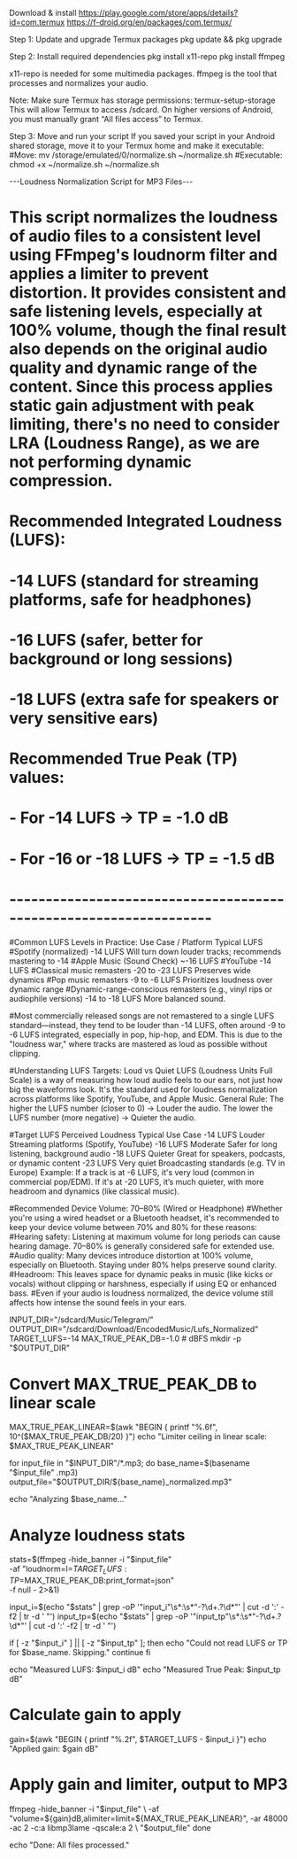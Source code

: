 Download & install
https://play.google.com/store/apps/details?id=com.termux
https://f-droid.org/en/packages/com.termux/

Step 1: Update and upgrade Termux packages
pkg update && pkg upgrade

Step 2: Install required dependencies
pkg install x11-repo
pkg install ffmpeg

x11-repo is needed for some multimedia packages.
ffmpeg is the tool that processes and normalizes your audio.

Note:
Make sure Termux has storage permissions:
termux-setup-storage
This will allow Termux to access /sdcard.
On higher versions of Android, you must manually grant “All files access” to Termux.

Step 3: Move and run your script
If you saved your script in your Android shared storage, move it to your Termux home and make it executable:
#Move: mv /storage/emulated/0/normalize.sh ~/normalize.sh
#Executable: chmod +x ~/normalize.sh
~/normalize.sh

---Loudness Normalization Script for MP3 Files---

# This script normalizes the loudness of audio files to a consistent level using FFmpeg's loudnorm filter and applies a limiter to prevent distortion. It provides consistent and safe listening levels, especially at 100% volume, though the final result also depends on the original audio quality and dynamic range of the content. Since this process applies static gain adjustment with peak limiting, there's no need to consider LRA (Loudness Range), as we are not performing dynamic compression.
# Recommended Integrated Loudness (LUFS):
# -14 LUFS (standard for streaming platforms, safe for headphones)
# -16 LUFS (safer, better for background or long sessions)
# -18 LUFS (extra safe for speakers or very sensitive ears)
#
# Recommended True Peak (TP) values:
# - For -14 LUFS → TP = -1.0 dB
# - For -16 or -18 LUFS → TP = -1.5 dB
# ------------------------------------------------------------------
#Common LUFS Levels in Practice: Use Case / Platform Typical LUFS
#Spotify (normalized)	-14 LUFS Will turn down louder tracks; recommends mastering to -14
#Apple Music (Sound Check)	~-16 LUFS
#YouTube -14 LUFS
#Classical music remasters	-20 to -23 LUFS	Preserves wide dynamics
#Pop music remasters	-9 to -6 LUFS Prioritizes loudness over dynamic range
#Dynamic-range-conscious remasters (e.g., vinyl rips or audiophile versions)	-14 to -18 LUFS	More balanced sound.

#Most commercially released songs are not remastered to a single LUFS standard—instead, they tend to be louder than -14 LUFS, often around -9 to -6 LUFS integrated, especially in pop, hip-hop, and EDM. This is due to the "loudness war," where tracks are mastered as loud as possible without clipping.

#Understanding LUFS Targets: Loud vs Quiet
LUFS (Loudness Units Full Scale) is a way of measuring how loud audio feels to our ears, not just how big the waveforms look. It's the standard used for loudness normalization across platforms like Spotify, YouTube, and Apple Music.
General Rule:
The higher the LUFS number (closer to 0) → Louder the audio.
The lower the LUFS number (more negative) → Quieter the audio.

#Target LUFS   Perceived Loudness	Typical Use Case
-14 LUFS	Louder	Streaming platforms (Spotify, YouTube)
-16 LUFS	Moderate	Safer for long listening, background audio
-18 LUFS	Quieter	Great for speakers, podcasts, or dynamic content
-23 LUFS	Very quiet	Broadcasting standards (e.g. TV in Europe)
Example:
If a track is at -6 LUFS, it's very loud (common in commercial pop/EDM). If it's at -20 LUFS, it’s much quieter, with more headroom and dynamics (like classical music).

#Recommended Device Volume: 70–80% (Wired or Headphone)
#Whether you're using a wired headset or a Bluetooth headset, it's recommended to keep your device volume between 70% and 80% for these reasons:
#Hearing safety: Listening at maximum volume for long periods can cause hearing damage. 70–80% is generally considered safe for extended use.
#Audio quality: Many devices introduce distortion at 100% volume, especially on Bluetooth. Staying under 80% helps preserve sound clarity.
#Headroom: This leaves space for dynamic peaks in music (like kicks or vocals) without clipping or harshness, especially if using EQ or enhanced bass.
#Even if your audio is loudness normalized, the device volume still affects how intense the sound feels in your ears.

INPUT_DIR="/sdcard/Music/Telegram/"
OUTPUT_DIR="/sdcard/Download/EncodedMusic/Lufs_Normalized"
TARGET_LUFS=-14
MAX_TRUE_PEAK_DB=-1.0  # dBFS
mkdir -p "$OUTPUT_DIR"

# Convert MAX_TRUE_PEAK_DB to linear scale
MAX_TRUE_PEAK_LINEAR=$(awk "BEGIN { printf \"%.6f\", 10^($MAX_TRUE_PEAK_DB/20) }")
echo "Limiter ceiling in linear scale: $MAX_TRUE_PEAK_LINEAR"

for input_file in "$INPUT_DIR"/*.mp3; do
  base_name=$(basename "$input_file" .mp3)
  output_file="$OUTPUT_DIR/${base_name}_normalized.mp3"

  echo "Analyzing $base_name..."

  # Analyze loudness stats
  stats=$(ffmpeg -hide_banner -i "$input_file" \
    -af "loudnorm=I=$TARGET_LUFS:TP=$MAX_TRUE_PEAK_DB:print_format=json" \
    -f null - 2>&1)

  input_i=$(echo "$stats" | grep -oP '"input_i"\s*:\s*"-?\d+\.?\d*"' | cut -d ':' -f2 | tr -d ' "')
  input_tp=$(echo "$stats" | grep -oP '"input_tp"\s*:\s*"-?\d+\.?\d*"' | cut -d ':' -f2 | tr -d ' "')

  if [ -z "$input_i" ] || [ -z "$input_tp" ]; then
    echo "Could not read LUFS or TP for $base_name. Skipping."
    continue
  fi

  echo "Measured LUFS: $input_i dB"
  echo "Measured True Peak: $input_tp dB"

  # Calculate gain to apply
  gain=$(awk "BEGIN { printf \"%.2f\", $TARGET_LUFS - $input_i }")
  echo "Applied gain: $gain dB"

  # Apply gain and limiter, output to MP3
  ffmpeg -hide_banner -i "$input_file" \
    -af "volume=${gain}dB,alimiter=limit=${MAX_TRUE_PEAK_LINEAR}", -ar 48000 -ac 2 -c:a libmp3lame -qscale:a 2 \
    "$output_file"
done

echo "Done: All files processed."
